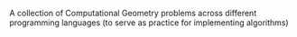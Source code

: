 A collection of Computational Geometry problems across different programming languages (to serve as practice for implementing algorithms)

